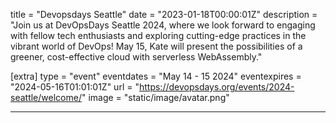 title = "Devopsdays Seattle"
date = "2023-01-18T00:00:01Z"
description = "Join us at DevOpsDays Seattle 2024, where we look forward to engaging with fellow tech enthusiasts and exploring cutting-edge practices in the vibrant world of DevOps! May 15, Kate will present the possibilities of a greener, cost-effective cloud with serverless WebAssembly."

[extra]
type = "event"
eventdates = "May 14 - 15 2024"
eventexpires = "2024-05-16T01:01:01Z"
url = "https://devopsdays.org/events/2024-seattle/welcome/"
image = "static/image/avatar.png"

---
